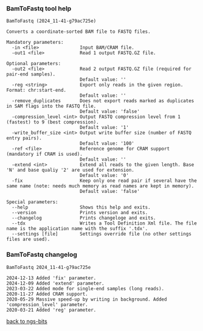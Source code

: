 ### BamToFastq tool help
	BamToFastq (2024_11-41-g79ac725e)
	
	Converts a coordinate-sorted BAM file to FASTQ files.
	
	Mandatory parameters:
	  -in <file>               Input BAM/CRAM file.
	  -out1 <file>             Read 1 output FASTQ.GZ file.
	
	Optional parameters:
	  -out2 <file>             Read 2 output FASTQ.GZ file (required for pair-end samples).
	                           Default value: ''
	  -reg <string>            Export only reads in the given region. Format: chr:start-end.
	                           Default value: ''
	  -remove_duplicates       Does not export reads marked as duplicates in SAM flags into the FASTQ file.
	                           Default value: 'false'
	  -compression_level <int> Output FASTQ compression level from 1 (fastest) to 9 (best compression).
	                           Default value: '1'
	  -write_buffer_size <int> Output write buffer size (number of FASTQ entry pairs).
	                           Default value: '100'
	  -ref <file>              Reference genome for CRAM support (mandatory if CRAM is used).
	                           Default value: ''
	  -extend <int>            Extend all reads to the given length. Base 'N' and base qualiy '2' are used for extension.
	                           Default value: '0'
	  -fix                     Keep only one read pair if several have the same name (note: needs much memory as read names are kept in memory).
	                           Default value: 'false'
	
	Special parameters:
	  --help                   Shows this help and exits.
	  --version                Prints version and exits.
	  --changelog              Prints changeloge and exits.
	  --tdx                    Writes a Tool Definition Xml file. The file name is the application name with the suffix '.tdx'.
	  --settings [file]        Settings override file (no other settings files are used).
	
### BamToFastq changelog
	BamToFastq 2024_11-41-g79ac725e
	
	2024-12-13 Added 'fix' parameter.
	2024-12-09 Added 'extend' parameter.
	2023-03-22 Added mode for single-end samples (long reads).
	2020-11-27 Added CRAM support.
	2020-05-29 Massive speed-up by writing in background. Added 'compression_level' parameter.
	2020-03-21 Added 'reg' parameter.
[back to ngs-bits](https://github.com/imgag/ngs-bits)